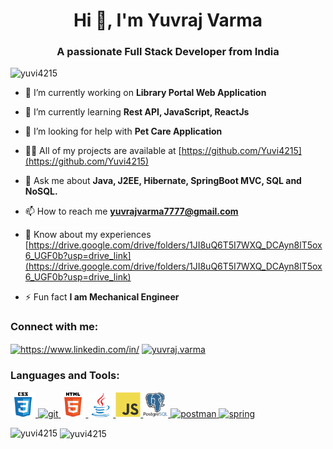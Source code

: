 <h1 align="center">Hi 👋, I'm Yuvraj Varma</h1>
<h3 align="center">A passionate Full Stack Developer from India</h3>

<p align="left"> <img src="https://komarev.com/ghpvc/?username=yuvi4215&label=Profile%20views&color=0e75b6&style=flat" alt="yuvi4215" /> </p>

- 🔭 I’m currently working on **Library Portal Web Application**

- 🌱 I’m currently learning **Rest API, JavaScript, ReactJs**

- 🤝 I’m looking for help with **Pet Care Application**

- 👨‍💻 All of my projects are available at [https://github.com/Yuvi4215](https://github.com/Yuvi4215)

- 💬 Ask me about **Java, J2EE, Hibernate, SpringBoot MVC, SQL and NoSQL.**

- 📫 How to reach me **yuvrajvarma7777@gmail.com**

- 📄 Know about my experiences [https://drive.google.com/drive/folders/1JI8uQ6T5I7WXQ_DCAyn8lT5ox6_UGF0b?usp=drive_link](https://drive.google.com/drive/folders/1JI8uQ6T5I7WXQ_DCAyn8lT5ox6_UGF0b?usp=drive_link)

- ⚡ Fun fact **I am Mechanical Engineer**

<h3 align="left">Connect with me:</h3>
<p align="left">
<a href="https://linkedin.com/in/https://www.linkedin.com/in/yuvraj-varma-488a5a136" target="blank"><img align="center" src="https://raw.githubusercontent.com/rahuldkjain/github-profile-readme-generator/master/src/images/icons/Social/linked-in-alt.svg" alt="https://www.linkedin.com/in/" height="30" width="40" /></a>
<a href="https://instagram.com/" target="blank"><img align="center" src="https://raw.githubusercontent.com/rahuldkjain/github-profile-readme-generator/master/src/images/icons/Social/instagram.svg" alt="yuvraj.varma" height="30" width="40" /></a>
</p>

<h3 align="left">Languages and Tools:</h3>
<p align="left"> <a href="https://www.w3schools.com/css/" target="_blank" rel="noreferrer"> <img src="https://raw.githubusercontent.com/devicons/devicon/master/icons/css3/css3-original-wordmark.svg" alt="css3" width="40" height="40"/> </a> <a href="https://git-scm.com/" target="_blank" rel="noreferrer"> <img src="https://www.vectorlogo.zone/logos/git-scm/git-scm-icon.svg" alt="git" width="40" height="40"/> </a> <a href="https://www.w3.org/html/" target="_blank" rel="noreferrer"> <img src="https://raw.githubusercontent.com/devicons/devicon/master/icons/html5/html5-original-wordmark.svg" alt="html5" width="40" height="40"/> </a> <a href="https://www.java.com" target="_blank" rel="noreferrer"> <img src="https://raw.githubusercontent.com/devicons/devicon/master/icons/java/java-original.svg" alt="java" width="40" height="40"/> </a> <a href="https://developer.mozilla.org/en-US/docs/Web/JavaScript" target="_blank" rel="noreferrer"> <img src="https://raw.githubusercontent.com/devicons/devicon/master/icons/javascript/javascript-original.svg" alt="javascript" width="40" height="40"/> </a> <a href="https://www.postgresql.org" target="_blank" rel="noreferrer"> <img src="https://raw.githubusercontent.com/devicons/devicon/master/icons/postgresql/postgresql-original-wordmark.svg" alt="postgresql" width="40" height="40"/> </a> <a href="https://postman.com" target="_blank" rel="noreferrer"> <img src="https://www.vectorlogo.zone/logos/getpostman/getpostman-icon.svg" alt="postman" width="40" height="40"/> </a> <a href="https://spring.io/" target="_blank" rel="noreferrer"> <img src="https://www.vectorlogo.zone/logos/springio/springio-icon.svg" alt="spring" width="40" height="40"/> </a> </p>

<p><img align="left" src="https://github-readme-stats.vercel.app/api/top-langs?username=yuvi4215&show_icons=true&locale=en&layout=compact" alt="yuvi4215" /></p>

<p>&nbsp;<img align="center" src="https://github-readme-stats.vercel.app/api?username=yuvi4215&show_icons=true&locale=en" alt="yuvi4215" /></p>
